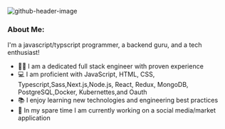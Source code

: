 ![github-header-image](https://github.com/kmarrow1/kmarrow1/assets/102380392/5adfe4bd-6f6a-4745-991c-f55ff1f94a0d)



### About Me:

I'm a javascript/typscript programmer, a backend guru, and a tech enthusiast!

- 👩‍💻  I am a dedicated full stack engineer with proven experience
- 💻 I am proficient with JavaScript, HTML, CSS, Typescript,Sass,Next.js,Node.js, React, Redux, MongoDB, PostgreSQL,Docker, Kubernettes,and Oauth
- 📚 I enjoy learning new technologies and engineering best practices
- 🔭 In my spare time I am currently working on a social media/market application




</a>


<!--
**kmarrow1/kmarrow1** is a ✨ _special_ ✨ repository because its `README.md` (this file) appears on your GitHub profile.

Here are some ideas to get you started:

- 🔭 I’m currently working on ...
- 🌱 I’m currently learning ...
- 👯 I’m looking to collaborate on ...
- 🤔 I’m looking for help with ...
- 💬 Ask me about ...
- 📫 How to reach me: ...
- 😄 Pronouns: ...
- ⚡ Fun fact: ...

### :fire: My Stats :

 [![GitHub Streak](http://github-readme-streak-stats.herokuapp.com?user=kmarrow1)](https://git.io/streak-stats)

-->
